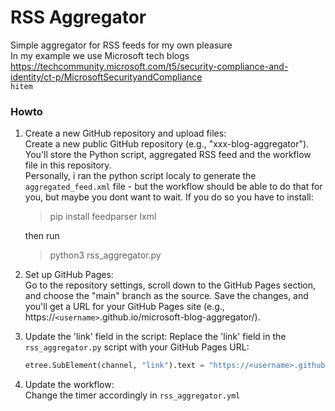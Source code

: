 # RSS Aggregator

Simple aggregator for RSS feeds for my own pleasure \
In my example we use Microsoft tech blogs \
https://techcommunity.microsoft.com/t5/security-compliance-and-identity/ct-p/MicrosoftSecurityandCompliance
<br>
```hitem```

### Howto
1. Create a new GitHub repository and upload files: \
    Create a new public GitHub repository (e.g., "xxx-blog-aggregator"). You'll store the Python script, aggregated RSS feed and the workflow file in this repository. \
    Personally, i ran the python script localy to generate the ```aggregated_feed.xml``` file - but the workflow should be able to do that for you, but maybe you dont want to wait. If you do so you have to install:
    > pip install feedparser lxml

    then run 
    > python3 rss_aggregator.py

2. Set up GitHub Pages:\
    Go to the repository settings, scroll down to the GitHub Pages section, and choose the "main" branch as the source. Save the changes, and you'll get a URL for your GitHub Pages site (e.g., https://```<username>```.github.io/microsoft-blog-aggregator/).
3. Update the 'link' field in the script:
    Replace the 'link' field in the ```rss_aggregator.py``` script with your GitHub Pages URL:
    ```python
    etree.SubElement(channel, "link").text = "https://<username>.github.io/<repo name>/aggregated_feed.xml"
    ```
4. Update the workflow:\
   Change the timer accordingly in ```rss_aggregator.yml```
